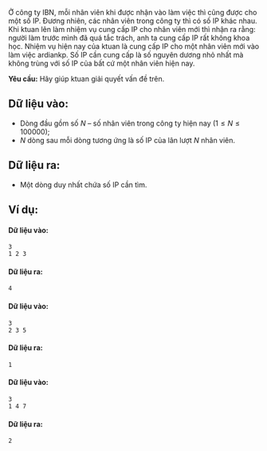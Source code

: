 Ở công ty IBN, mỗi nhân viên khi được nhận vào làm việc thì cũng được cho một số IP. Đương nhiên, các nhân viên trong công ty thì có số IP khác nhau. Khi ktuan lên làm nhiệm vụ cung cấp IP cho nhân viên mới thì nhận ra rằng: người làm trước mình đã quá tắc trách, anh ta cung cấp IP rất không khoa học. Nhiệm vụ hiện nay của ktuan là cung cấp IP cho một nhân viên mới vào làm việc ardiankp. Số IP cần cung cấp là số nguyên dương nhỏ nhất mà không trùng với số IP của bất cứ một nhân viên hiện nay.

**Yêu cầu:** Hãy giúp ktuan giải quyết vấn đề trên.

## Dữ liệu vào: 
- Dòng đầu gồm số $N$ – số nhân viên trong công ty hiện nay $(1≤ N ≤ 100000)$;
- $N$ dòng sau mỗi dòng tương ứng là số IP của lân lượt $N$ nhân viên.

## Dữ liệu ra:
- Một dòng duy nhất chứa số IP cần tìm.

## Ví dụ:
#### Dữ liệu vào:
```
3
1 2 3
```

#### Dữ liệu ra:
```
4
```

#### Dữ liệu vào:
```
3
2 3 5
```

#### Dữ liệu ra:
```
1
```

#### Dữ liệu vào:
```
3
1 4 7
```

#### Dữ liệu ra:
```
2
```